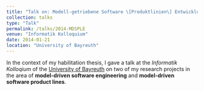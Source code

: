```yaml
---
title: "Talk on: Modell-getriebene Software \[Produktlinien\] Entwicklung"
collection: talks
type: "Talk"
permalink: /talks/2014-MDSPLE
venue: "Informatik Kolloquium"
date: 2014-01-21
location: "University of Bayreuth"
---
```


In the context of my habilitation thesis, I gave a talk at the *Informatik Kolloqium* of the [University of Bayreuth](http://www.uni-bayreuth.de) on two of my research projects in the area of **model-driven software engineering** and **model-driven software product lines**.
